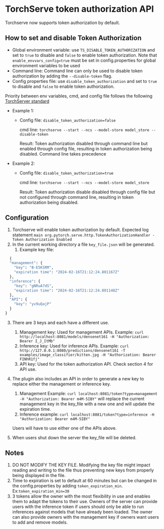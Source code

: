 # TorchServe token authorization API

Torchserve now supports token authorization by default.

## How to set and disable Token Authorization
* Global environment variable: use `TS_DISABLE_TOKEN_AUTHORIZATION` and set to `true` to disable and `false` to enable token authorization. Note that `enable_envvars_config=true` must be set in config.properties for global environment variables to be used
* Command line: Command line can only be used to disable token authorization by adding the `--disable-token` flag.
* Config properties file: use `disable_token_authorization` and set to `true` to disable and `false` to enable token authorization.

Priority between env variables, cmd, and config file follows the following [TorchServer standard](https://github.com/pytorch/serve/blob/c74a29e8144bc12b84196775076b0e8cf3c5a6fc/docs/configuration.md#advanced-configuration)
* Example 1:
  * Config file: `disable_token_authorization=false`

    cmd line: `torchserve --start --ncs --model-store model_store --disable-token`

    Result: Token authorization disabled through command line but enabled through config file, resulting in token authorization being disabled. Command line takes precedence
* Example 2:
  * Config file: `disable_token_authorization=true`

    cmd line: `torchserve --start --ncs --model-store model_store`

    Result: Token authorization disable disabled through config file but not configured through command line, resulting in token authorization being disabled.

## Configuration
1. Torchserve will enable token authorization by default. Expected log statement `main org.pytorch.serve.http.TokenAuthorizationHandler - Token Authorization Enabled`
2. In the current working directory a file `key_file.json` will be generated.
    1. Example key file:

```python
  {
  "management": {
    "key": "B-E5KSRM",
    "expiration time": "2024-02-16T21:12:24.801167Z"
  },
  "inference": {
    "key": "gNRuA7dS",
    "expiration time": "2024-02-16T21:12:24.801148Z"
  },
  "API": {
    "key": "yv9uQajP"
  }
}
```

3. There are 3 keys and each have a different use.
    1. Management key: Used for management APIs. Example:
    `curl http://localhost:8081/models/densenet161 -H "Authorization: Bearer I_J_ItMb"`
    2. Inference key: Used for inference APIs. Example:
    `curl http://127.0.0.1:8080/predictions/densenet161 -T examples/image_classifier/kitten.jpg -H "Authorization: Bearer FINhR1fj"`
    3. API key: Used for the token authorization API. Check section 4 for API use.
4. The plugin also includes an API in order to generate a new key to replace either the management or inference key.
    1. Management Example:
    `curl localhost:8081/token?type=management -H "Authorization: Bearer m4M-5IBY"` will replace the current management key in the key_file with a new one and will update the expiration time.
    2. Inference example:
    `curl localhost:8081/token?type=inference -H "Authorization: Bearer m4M-5IBY"`

    Users will have to use either one of the APIs above.

5. When users shut down the server the key_file will be deleted.

## Notes
1. DO NOT MODIFY THE KEY FILE. Modifying the key file might impact reading and writing to the file thus preventing new keys from properly being displayed in the file.
2. Time to expiration is set to default at 60 minutes but can be changed in the config.properties by adding `token_expiration_min`. Ex:`token_expiration_min=30`
3. 3 tokens allow the owner with the most flexibility in use and enables them to adapt the tokens to their use. Owners of the server can provide users with the inference token if users should only be able to run inferences against models that have already been loaded. The owner can also provide owners with the management key if owners want users to add and remove models.
